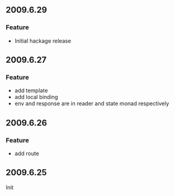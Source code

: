 2009.6.29
---------

### Feature

* Initial hackage release

2009.6.27
---------

### Feature

* add template
* add local binding
* env and response are in reader and state monad respectively

2009.6.26
---------

### Feature

* add route

2009.6.25
---------

Init
